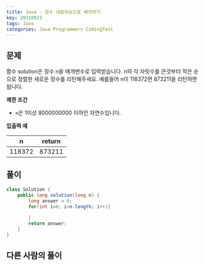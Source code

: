 ```yaml
---
title: Java - 정수 내림차순으로 배치하기
key: 20210923
tags: Java
categories: Java Programmers CodingTest
---
```


## 문제

함수 solution은 정수 n을 매개변수로 입력받습니다. n의 각 자릿수를 큰것부터 작은 순으로 정렬한 새로운 정수를 리턴해주세요. 예를들어 n이 118372면 873211을 리턴하면 됩니다.  

**제한 조건**  

* `n`은 1이상 8000000000 이하인 자연수입니다.  

**입출력 예**  

|n|return|
|--|--|
|118372|873211|

## 풀이
~~~java
class Solution {
    public long solution(long n) {
        long answer = 0;
        for(int i=0; i<n.length; i++){
              
        }
        return answer;
    }
}
~~~ 


## 다른 사람의 풀이
~~~java

~~~
